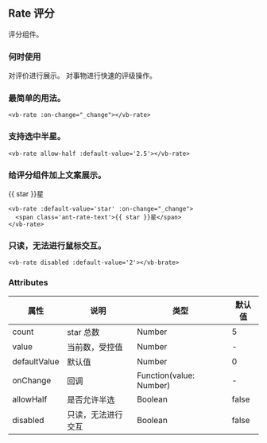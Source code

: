 <script>
  export default {
    data: function() {
      return {
        star: 3
      };
    },
    methods: {
      _change(val) {
        console.log('selected:' + val);
        this.star = val;
      }
    }
  }
</script>


## Rate 评分

评分组件。

### 何时使用

对评价进行展示。
对事物进行快速的评级操作。

### 最简单的用法。

<vb-rate :on-change="_change"></vb-rate>

```
<vb-rate :on-change="_change"></vb-rate>
```

### 支持选中半星。

<vb-rate allow-half :default-value='2.5'></vb-rate>

```
<vb-rate allow-half :default-value='2.5'></vb-rate>
```

### 给评分组件加上文案展示。
<vb-rate :default-value='star' :on-change="_change">
  <span class='ant-rate-text'>{{ star }}星</span>
</vb-rate>

```
<vb-rate :default-value='star' :on-change="_change">
  <span class='ant-rate-text'>{{ star }}星</span>
</vb-rate>
```

### 只读，无法进行鼠标交互。
<vb-rate disabled :default-value='2'></vb-brate>
```
<vb-rate disabled :default-value='2'></vb-brate>
```


### Attributes
| 属性        | 说明           | 类型               | 默认值       |
|------------|----------------|-------------------|-------------|
| count    | star 总数 | Number | 5 |
| value | 当前数，受控值 | Number | - |
| defaultValue | 默认值 | Number | 0 |
| onChange | 回调 | Function(value: Number) | - |
| allowHalf | 是否允许半选   | Boolean | false |
| disabled | 只读，无法进行交互 | Boolean | false |


